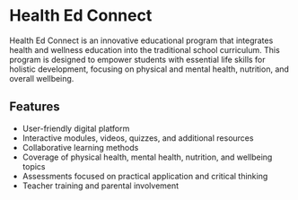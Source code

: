 
# Health Ed Connect

Health Ed Connect is an innovative educational program that integrates health and wellness education into the traditional school curriculum. This program is designed to empower students with essential life skills for holistic development, focusing on physical and mental health, nutrition, and overall wellbeing.

## Features

- User-friendly digital platform
- Interactive modules, videos, quizzes, and additional resources
- Collaborative learning methods
- Coverage of physical health, mental health, nutrition, and wellbeing topics
- Assessments focused on practical application and critical thinking
- Teacher training and parental involvement

